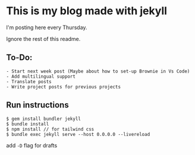 # This is my blog made with jekyll

I'm posting here every Thursday.

Ignore the rest of this readme.

## To-Do:
    - Start next week post (Maybe about how to set-up Brownie in Vs Code)
    - Add multilingual support
    - Translate posts
    - Write project posts for previous projects

## Run instructions
```
$ gem install bundler jekyll
$ bundle install
$ npm install // for tailwind css
$ bundle exec jekyll serve --host 0.0.0.0 --livereload
```
add `-D` flag for drafts